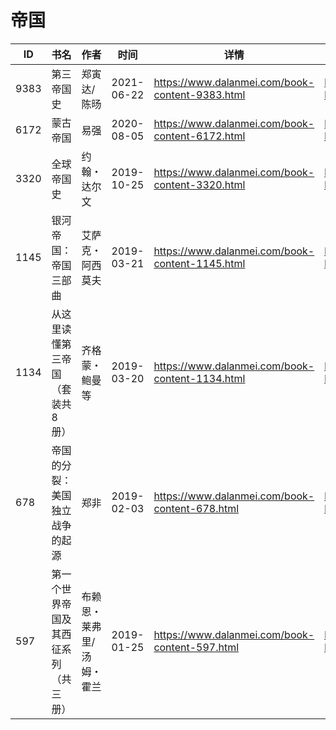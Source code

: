 # 帝国

| ID | 书名 | 作者 | 时间 | 详情 | 下载页面 | EPUB下载链接 | MOBI下载链接 | AZW3下载链接 |
| --- | --- | --- | --- | --- | --- | --- | --- | --- |
| 9383 | 第三帝国史 | 郑寅达/陈旸 | 2021-06-22 | https://www.dalanmei.com/book-content-9383.html | https://www.dalanmei.com/download-book-9383.html | http://ct.dalanmei.com/f/31084289-571727634-d6f620 | http://ct.dalanmei.com/f/31084289-572091490-e19714 | http://ct.dalanmei.com/f/31084289-572113839-131072 |
| 6172 | 蒙古帝国 | 易强 | 2020-08-05 | https://www.dalanmei.com/book-content-6172.html | https://www.dalanmei.com/download-book-6172.html | http://ct.dalanmei.com/f/31084289-571558295-47e21b | http://ct.dalanmei.com/f/31084289-571916809-2e6304 | http://ct.dalanmei.com/f/31084289-572203923-5e152d |
| 3320 | 全球帝国史 | 约翰・达尔文 | 2019-10-25 | https://www.dalanmei.com/book-content-3320.html | https://www.dalanmei.com/download-book-3320.html | http://ct.dalanmei.com/f/31084289-571556145-89e9d7 | http://ct.dalanmei.com/f/31084289-571912652-7b77cf | http://ct.dalanmei.com/f/31084289-572073157-41af4e |
| 1145 | 银河帝国：帝国三部曲 | 艾萨克・阿西莫夫 | 2019-03-21 | https://www.dalanmei.com/book-content-1145.html | https://www.dalanmei.com/download-book-1145.html | http://ct.dalanmei.com/f/31084289-571451314-97b133 | http://ct.dalanmei.com/f/31084289-571784905-4e8cee | http://ct.dalanmei.com/f/31084289-571885254-4876da |
| 1134 | 从这里读懂第三帝国（套装共8册） | 齐格蒙・鲍曼等 | 2019-03-20 | https://www.dalanmei.com/book-content-1134.html | https://www.dalanmei.com/download-book-1134.html | http://ct.dalanmei.com/f/31084289-571451381-72cc30 | http://ct.dalanmei.com/f/31084289-571784992-a98bc8 | http://ct.dalanmei.com/f/31084289-571885309-bdabd8 |
| 678 | 帝国的分裂：美国独立战争的起源 | 郑非 | 2019-02-03 | https://www.dalanmei.com/book-content-678.html | https://www.dalanmei.com/download-book-678.html | http://ct.dalanmei.com/f/31084289-571452497-4ca09b | http://ct.dalanmei.com/f/31084289-571786544-056624 | http://ct.dalanmei.com/f/31084289-571885749-25a738 |
| 597 | 第一个世界帝国及其西征系列（共三册） | 布赖恩・莱弗里/汤姆・霍兰 | 2019-01-25 | https://www.dalanmei.com/book-content-597.html | https://www.dalanmei.com/download-book-597.html | http://ct.dalanmei.com/f/31084289-571453256-bd45f2 | http://ct.dalanmei.com/f/31084289-571787014-0dee4d | http://ct.dalanmei.com/f/31084289-571886111-ab1ac6 |
